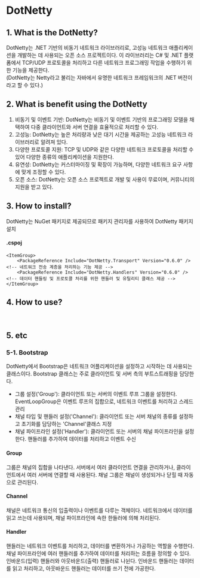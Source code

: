 # DotNetty

## 1. What is the DotNetty?
DotNetty는 .NET 기반의 비동기 네트워크 라이브러리로, 고성능 네트워크 애플리케이션을 개발하는 데 사용되는 오픈 소스 프로젝트이다. 이 라이브러리는 C# 및 .NET 플랫폼에서 TCP/UDP 프로토콜을 처리하고 다른 네트워크 프로그래밍 작업을 수행하기 위한 기능을 제공한다.  
(DotNetty는 Netty라고 불리는 자바에서 유명한 네트워크 프레임워크의 .NET 버전이라고 할 수 있다.)

## 2. What is benefit using the DotNetty
1) 비동기 및 이벤트 기반: DotNetty는 비동기 및 이벤트 기반의 프로그래밍 모델을 채택하여 다중 클라이언트와 서버 연결을 효율적으로 처리할 수 있다.
2) 고성능: DotNetty는 높은 처리량과 낮은 대기 시간을 제공하는 고성능 네트워크 라이브러리로 알려져 있다.
3) 다양한 프로토콜 지원: TCP 및 UDP와 같은 다양한 네트워크 프로토콜을 처리할 수 있어 다양한 종류의 애플리케이션을 지원한다.
4) 유연성: DotNetty는 커스터마이징 및 확장이 가능하며, 다양한 네트워크 요구 사항에 맞게 조정할 수 있다.
5) 오픈 소스: DotNetty는 오픈 소스 프로젝트로 개발 및 사용이 무료이며, 커뮤니티의 지원을 받고 있다.

## 3. How to install?
DotNetty는 NuGet 패키지로 제공되므로 패키지 관리자를 사용하여 DotNetty 패키지 설치
#### .cspoj

    <ItemGroup>
        <PackageReference Include="DotNetty.Transport" Version="0.6.0" /> <!-- 네트워크 전송 계층을 처리하는 기능 제공 -->
        <PackageReference Include="DotNetty.Handlers" Version="0.6.0" />  <!-- 데이터 핸들링 및 프로토콜 처리를 위한 핸들러 및 유틸리티 클래스 제공 -->
    </ItemGroup>
  
## 4. How to use? 



<br>

## 5. etc

### 5-1. Bootstrap
DotNetty에서 Bootstrap은 네트워크 어플리케이션을 설정하고 시작하는 데 사용되는 클래스이다. Bootstrap 클래스는 주로 클라이언트 및 서버 측의 부트스트래핑을 담당한다.
- 그룹 설정('Group'): 클라이언트 또는 서버의 이벤트 루프 그룹을 설정한다. EventLoopGroup은 이벤트 루프의 집합으로, 네트워크 이벤트를 처리하고 스레드 관리
- 채널 타입 및 핸들러 설정('Channel'): 클라이언트 또는 서버 채널의 종류를 설정하고 초기화를 담당하는 'Channel'클래스 지정
- 채널 파이프라인 설정('Handler'): 클라이언트 또는 서버의 채널 파이프라인을 설정한다. 핸들러를 추가하여 데이터를 처리하고 이벤트 수신

#### Group
그룹은 채널의 집합을 나타낸다. 서버에서 여러 클라이언트 연결을 관리하거나, 클라이언트에서 여러 서버에 연결할 때 사용된다. 채널 그룹은 채널이 생성되거나 닫힐 때 자동으로 관리된다.

#### Channel
채널은 네트워크 통신의 입출력이나 이벤트를 다루는 객체이다. 네트워크에서 데이터를 읽고 쓰는데 사용되며, 채널 파이프라인에 속한 한들러에 의해 처리된다.

#### Handler
핸들러는 네트워크 이벤트를 처리하고, 데이터를 변환하거나 가공하는 역할을 수행한다. 채널 파이프라인에 여러 핸들러를 추가하여 데이터를 처리하는 흐름을 정의할 수 있다. 인바운드(입력) 핸들러와 아웃바운드(출력) 핸들러로 나뉜다. 인바운드 핸들러는 데이터를 읽고 처리하고, 아웃바운드 핸들러는 데이터를 쓰기 전에 가공한다.